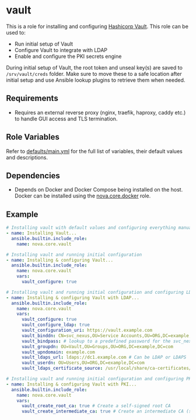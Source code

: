 # vault

This is a role for installing and configuring [Hashicorp Vault](https://www.hashicorp.com/products/vault). This role can be used to:

- Run initial setup of Vault
- Configure Vault to integrate with LDAP
- Enable and configure the PKI secrets engine

During initial setup of Vault, the root token and unseal key(s) are saved to `/srv/vault/creds` folder. Make sure to move these to a safe location after initial setup and use Ansible lookup plugins to retrieve them when needed.

## Requirements

- Requires an external reverse proxy (nginx, traefik, haproxy, caddy etc.) to handle GUI access and TLS termination.

## Role Variables

Refer to [defaults/main.yml](https://github.com/novateams/nova.core/blob/main/nova/core/roles/vault/defaults/main.yml) for the full list of variables, their default values and descriptions.

## Dependencies

- Depends on Docker and Docker Compose being installed on the host. Docker can be installed using the [nova.core.docker](https://github.com/novateams/nova.core/tree/main/nova/core/roles/docker) role.

## Example

```yaml
# Installing vault with default values and configuring everything manually
- name: Installing Vault...
  ansible.builtin.include_role:
    name: nova.core.vault
```

```yaml
# Installing vault and running initial configuration
- name: Installing & configuring Vault...
  ansible.builtin.include_role:
    name: nova.core.vault
    vars:
      vault_configure: true
```

```yaml
# Installing vault and running initial configuration and configuring LDAP
- name: Installing & configuring Vault with LDAP...
  ansible.builtin.include_role:
    name: nova.core.vault
    vars:
      vault_configure: true
      vault_configure_ldap: true
      vault_configuration_uri: https://vault.example.com
      vault_binddn: CN=svc_nexus,OU=Service Accounts,OU=ORG,DC=example,DC=com
      vault_bindpass: # lookup to a predefined password for the svc_nexus user
      vault_groupdn: OU=Vault,OU=Groups,OU=ORG,DC=example,DC=com
      vault_upndomain: example.com
      vault_ldaps_url: ldaps://dc1.example.com # Can be LDAP or LDAPS
      vault_userdn: OU=Users,OU=ORG,DC=example,DC=com
      vault_ldaps_certificate_source: /usr/local/share/ca-certificates/LDAPRootCA.crt # Path or URL to the LDAP server's root CA certificate
```

```yaml
# Installing vault and running initial configuration and configuring PKI with default values
- name: Installing & configuring Vault with PKI...
  ansible.builtin.include_role:
    name: nova.core.vault
    vars:
      vault_create_root_ca: true # Create a self-signed root CA
      vault_create_intermediate_ca: true # Create an intermediate CA (signed by the root CA)
```
